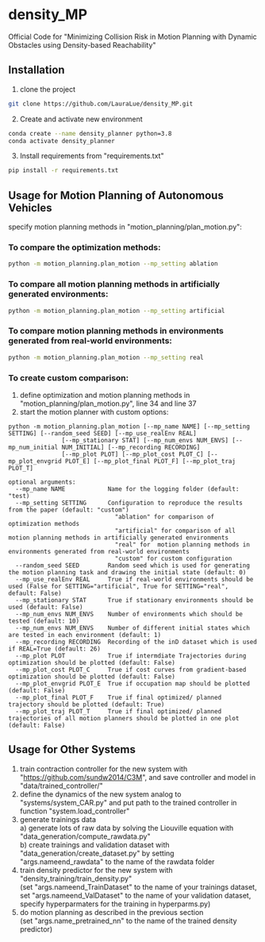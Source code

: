 # density_MP

Official Code for "Minimizing Collision Risk in Motion Planning with Dynamic Obstacles using Density-based Reachability"

## Installation
1. clone the project
```bash
git clone https://github.com/LauraLue/density_MP.git
```

2. Create and activate new environment
```bash
conda create --name density_planner python=3.8
conda activate density_planner
```

3. Install requirements from "requirements.txt"
```bash
pip install -r requirements.txt
```

## Usage for Motion Planning of Autonomous Vehicles
specify motion planning methods in "motion_planning/plan_motion.py":

### To compare the optimization methods: 
```bash
python -m motion_planning.plan_motion --mp_setting ablation
```

### To compare all motion planning methods in artificially generated environments:
```bash
python -m motion_planning.plan_motion --mp_setting artificial
```

### To compare motion planning methods in environments generated from real-world environments:
```bash
python -m motion_planning.plan_motion --mp_setting real
```

### To create custom comparison:
1. define optimization and motion planning methods in "motion_planning/plan_motion.py", line 34 and line 37  
2. start the motion planner with custom options:
```
python -m motion_planning.plan_motion [--mp_name NAME] [--mp_setting SETTING] [--random_seed SEED] [--mp_use_realEnv REAL]  
               [--mp_stationary STAT] [--mp_num_envs NUM_ENVS] [--mp_num_initial NUM_INITIAL] [--mp_recording RECORDING]  
               [--mp_plot PLOT] [--mp_plot_cost PLOT_C] [--mp_plot_envgrid PLOT_E] [--mp_plot_final PLOT_F] [--mp_plot_traj PLOT_T]
             
optional arguments:
  --mp_name NAME            Name for the logging folder (default: "test)
  --mp_setting SETTING      Configuration to reproduce the results from the paper (default: "custom")  
                              "ablation" for comparison of optimization methods  
                              "artificial" for comparison of all motion planning methods in artificially generated environments  
                              "real" for  motion planning methods in environments generated from real-world environments  
                              "custom" for custom configuration  
  --random_seed SEED        Random seed which is used for generating the motion planning task and drawing the initial state (default: 0)
  --mp_use_realEnv REAL     True if real-world environments should be used (False for SETTING="artificial", True for SETTING="real", default: False)  
  --mp_stationary STAT      True if stationary environments should be used (default: False)  
  --mp_num_envs NUM_ENVS    Number of environments which should be tested (default: 10)  
  --mp_num_envs NUM_ENVS    Number of different initial states which are tested in each environment (default: 1)  
  --mp_recording RECORDING  Recording of the inD dataset which is used if REAL=True (default: 26)  
  --mp_plot PLOT            True if intermdiate Trajectories during optimization should be plotted (default: False)
  --mp_plot_cost PLOT_C     True if cost curves from gradient-based optimization should be plotted (default: False)
  --mp_plot_envgrid PLOT_E  True if occupation map should be plotted (default: False)
  --mp_plot_final PLOT_F    True if final optimized/ planned trajectory should be plotted (default: True)
  --mp_plot_traj PLOT_T     True if final optimized/ planned trajectories of all motion planners should be plotted in one plot (default: False)
```

## Usage for Other Systems
1. train contraction controller for the new system with "https://github.com/sundw2014/C3M", and save controller and model in "data/trained_controller/"  
2. define the dynamics of the new system analog to "systems/system_CAR.py" and put path to the trained controller in function "system.load_controller"  
3. generate trainings data  
  a) generate lots of raw data by solving the Liouville equation with "data_generation/compute_rawdata.py"   
  b) create trainings and validation dataset with "data_generation/create_dataset.py" by setting "args.nameend_rawdata" to the name of the rawdata folder
4. train density predictor for the new system with "density_training/train_density.py"  
    (set "args.nameend_TrainDataset" to the name of your trainings dataset, set "args.nameend_ValDataset" to the name of your validation dataset,
    specify hyperparmaters for the training in hyperparms.py) 
5. do motion planning as described in the previous section  
    (set "args.name_pretrained_nn" to the name of the trained density predictor)


